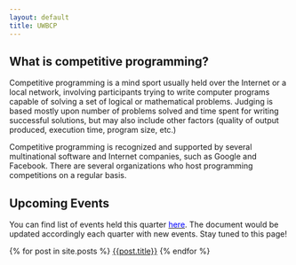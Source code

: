 ```yaml
---
layout: default
title: UWBCP
---
```


## What is competitive programming?

Competitive programming is a mind sport usually held over the Internet or a local network, involving participants trying to write computer programs capable of solving a set of logical or mathematical problems. Judging is based mostly upon number of problems solved and time spent for writing successful solutions, but may also include other factors (quality of output produced, execution time, program size, etc.)

Competitive programming is recognized and supported by several multinational software and Internet companies, such as Google and Facebook. There are several organizations who host programming competitions on a regular basis.

## Upcoming Events

You can find list of events held this quarter [<span style = "color:blue">here</span>](/events.md). The document would be updated accordingly each quarter with new events. Stay tuned to this page!

  {% for post in site.posts %}
      <a href="{{post.url}}">{{post.title}}</a>
  {% endfor %}
